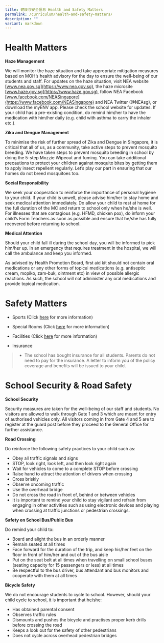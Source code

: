 ```yaml
---
title: 健康与安全信息 Health and Safety Matters
permalink: /curriculum/health-and-safety-matters/
description: ""
variant: markdown
---
```

# Health Matters
**Haze Management**

We will monitor the haze situation and take appropriate mitigation measures based on MOH’s health advisory for the day to ensure the well-being of our students and staff. For updates on the haze situation, visit NEA website [www.nea.gov.sg](https://www.nea.gov.sg), the haze microsite [www.haze.gov.sg](https://www.haze.gov.sg), follow NEA Facebook [www.facebook.com/NEASingapore](https://www.facebook.com/NEASingapore) and NEA Twitter (@NEAsg), or download the myENV app. Please check the school website for updates. If your child has a pre-existing condition, do remind him/her to have the medication with him/her daily (e.g. child with asthma to carry the inhaler etc.).

**Zika and Dengue Management**

To minimise the risk of further spread of Zika and Dengue in Singapore, it is critical that all of us, as a community, take active steps to prevent mosquito breeding. We have taken steps to prevent mosquito breeding in school by doing the 5-step Mozzie Wipeout and fuming. You can take additional precautions to protect your children against mosquito bites by getting them to apply insect repellent regularly. Let’s play our part in ensuring that our homes do not breed mosquitoes too.

**Social Responsibility**

We seek your cooperation to reinforce the importance of personal hygiene to your child. If your child is unwell, please advise him/her to stay home and seek medical attention immediately. Do allow your child to rest at home for the full duration of the MC and return to school only when he/she is well. For illnesses that are contagious (e.g. HFMD, chicken pox), do inform your child’s Form Teachers as soon as possible and ensure that he/she has fully recovered before returning to school.


**Medical Attention**

Should your child fall ill during the school day, you will be informed to pick him/her up. In an emergency that requires treatment in the hospital, we will call the ambulance and keep you informed.

As advised by Health Promotion Board, first aid kit should not contain oral medications or any other forms of topical medications (e.g. antiseptic cream, mopiko, zam-buk, ointment etc) in view of possible allergic reactions. As such, the school will not administer any oral medications and provide topical medication.

# Safety Matters

* Sports (Click [here](/files/rss%20sports%20safety_final.pdf) for more information)


* Special Rooms (Click [here](/files/Art%20Room%20Safety.pdf) for more information)


* Facilities (Click [here](/files/Safety%20Rules%20for%20Usage%20of%20School%20Facilities%20for%20sch%20website.pdf) for more information)


* Insurance
>* The school has bought insurance for all students. Parents do not need to pay for the insurance. A letter to inform you of the policy coverage and benefits will be issued to your child.

# School Security & Road Safety
**School Security**

Security measures are taken for the well-being of our staff and students.
No visitors are allowed to walk through Gate 1 and 3 which are meant for entry of authorised vehicles only.
All visitors coming in from Gate 4 and 5 are to register at the guard post before they proceed to the General Office for further assistance.

**Road Crossing**

Do reinforce the following safety practices to your child such as:
* Obey all traffic signals and signs
* STOP, look right, look left, and then look right again
* Wait for vehicles to come to a complete STOP before crossing
* Raise hand to attract the attention of drivers when crossing
* Cross briskly
* Observe oncoming traffic
* Use the overhead bridge
* Do not cross the road in front of, behind or between vehicles
* It is important to remind your child to stay vigilant and refrain from engaging in other activities such as using electronic devices and playing when crossing at traffic junctions or pedestrian crossings.

**Safety on School Bus/Public Bus**

Do remind your child to:
* Board and alight the bus in an orderly manner
* Remain seated at all times
* Face forward for the duration of the trip, and keep his/her feet on the floor in front of him/her and out of the bus aisle
* Put on the seat belt at all times when travelling on small school buses (seating capacity for 15 passengers or less) at all times
* Be respectful to the bus driver, bus attendant and bus monitors and cooperate with them at all times

**Bicycle Safety**

We do not encourage students to cycle to school. However, should your child cycle to school, it is important that he/she:
* Has obtained parental consent
* Observes traffic rules
* Dismounts and pushes the bicycle and practises proper kerb drills before crossing the road
* Keeps a look out for the safety of other pedestrians
* Does not cycle across overhead pedestrian bridges